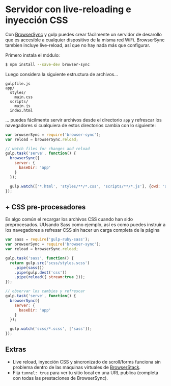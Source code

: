 # Servidor con live-reloading e inyección CSS

Con [BrowserSync](http://browsersync.io) y gulp puedes crear fácilmente un servidor de desarollo que es accesible a cualquier dispositivo de la misma red WiFi. BrowserSync tambien incluye live-reload, así que no hay nada más que configurar.

Primero instala el módulo:

```sh
$ npm install --save-dev browser-sync
```

Luego considera la siguiente estructura de archivos...

```
gulpfile.js
app/
  styles/
    main.css
  scripts/
    main.js
  index.html
```

... puedes fácilmente servir archivos desde el directorio `app` y refrescar los navegadores si cualquiera de estos directorios cambia con lo siguiente:

```js
var browserSync = require('browser-sync');
var reload = browserSync.reload;

// watch files for changes and reload
gulp.task('serve', function() {
  browserSync({
    server: {
      baseDir: 'app'
    }
  });

  gulp.watch(['*.html', 'styles/**/*.css', 'scripts/**/*.js'], {cwd: 'app'}, reload);
});

```


## + CSS pre-procesadores

Es algo común el recargar los archivos CSS cuando han sido preprocesados. UUsando Sass como ejemplo, así es como puedes instruir a los navegadores a refresar CSS sin hacer un carga completa de la página

```js
var sass = require('gulp-ruby-sass');
var browserSync = require('browser-sync');
var reload = browserSync.reload;

gulp.task('sass', function() {
  return gulp.src('scss/styles.scss')
    .pipe(sass())
    .pipe(gulp.dest('css'))
    .pipe(reload({ stream:true }));
});

// observar los cambios y refrescar
gulp.task('serve', function() {
  browserSync({
    server: {
      baseDir: 'app'
    }
  });

  gulp.watch('scss/*.scss', ['sass']);
});
```


## Extras

- Live reload, inyección CSS y sincronizado de scroll/forms funciona sin problema dentro de las máquinas virtuales de [BrowserStack](http://www.browserstack.com/).
- Fija `tunnel: true` para ver tu sitio local en una URL publica (completa con todas las prestaciones de BrowserSync).
